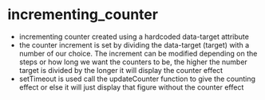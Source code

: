 # incrementing_counter

- incrementing counter created using a hardcoded data-target attribute
- the counter increment is set by dividing the data-target (target) with a number of our choice. The increment can be modified depending on the steps or how long we want the counters to be, the higher the number target is divided by the longer it will display the counter effect
- setTimeout is used call the updateCounter function to give the counting effect or else it will just display that figure without the counter effect
